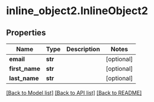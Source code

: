 # inline_object2.InlineObject2

## Properties
Name | Type | Description | Notes
------------ | ------------- | ------------- | -------------
**email** | **str** |  | [optional] 
**first_name** | **str** |  | [optional] 
**last_name** | **str** |  | [optional] 

[[Back to Model list]](../README.md#documentation-for-models) [[Back to API list]](../README.md#documentation-for-api-endpoints) [[Back to README]](../README.md)


